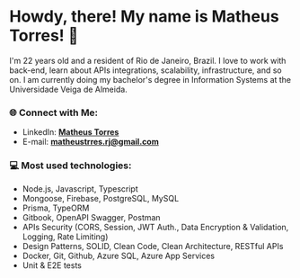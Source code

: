 # Howdy, there! My name is Matheus Torres! 👋

I'm 22 years old and a resident of Rio de Janeiro, Brazil. I love to work with back-end, learn about APIs integrations, scalability, infrastructure, and so on. I am currently doing my bachelor's degree in Information Systems at the Universidade Veiga de Almeida. 

### 🌐 Connect with Me:
- LinkedIn: **[Matheus Torres][linkedin]**
- E-mail: **matheustrres.rj@gmail.com**

### 💻 Most used technologies:
- Node.js, Javascript, Typescript
- Mongoose, Firebase, PostgreSQL, MySQL
- Prisma, TypeORM
- Gitbook, OpenAPI Swagger, Postman
- APIs Security (CORS, Session, JWT Auth., Data Encryption & Validation, Logging, Rate Limiting)
- Design Patterns, SOLID, Clean Code, Clean Architecture, RESTful APIs
- Docker, Git, Github, Azure SQL, Azure App Services
- Unit & E2E tests

[linkedin]: https://www.linkedin.com/in/matheustrres/
[portfolio]: https://github.com/matheustrres?tab=repositories
